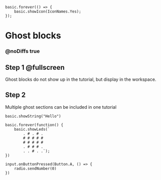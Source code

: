 ```ghost
basic.forever(() => {
    basic.showIcon(IconNames.Yes);
});
```

# Ghost blocks

### @noDiffs true
## Step 1 @fullscreen

Ghost blocks do not show up in the tutorial, but display in the workspace.

## Step 2

Multiple ghost sections can be included in one tutorial

```blocks
basic.showString("Hello")
```


```ghost
basic.forever(function() {
    basic.showLeds(`
        . # . # .
        # # # # #
        # # # # #
        . # # # .
        . . # . .`);
})

```

```ghost
input.onButtonPressed(Button.A, () => {
    radio.sendNumber(0)
})

```